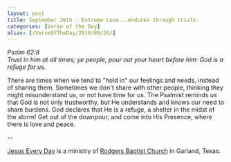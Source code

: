 ```yaml
---
layout: post
title: September 26th - Extreme Love...endures through trials.
categories: [Verse of the Day]
alias: [/VerseOfTheDay/2010/09/26/]
---
```


_Psalm 62:8  
Trust in him at all times; ye people, pour out your heart before
him: God is a refuge for us._

There are times when we tend to "hold in" our feelings and needs,
instead of sharing them. Sometimes we don't share with other people,
thinking they might misunderstand us, or not have time for us. The
Psalmist reminds us that God is not only trustworthy, but He
understands and knows our need to share burdens. God declares that He
is a refuge, a shelter in the midst of the storm! Get out of the
downpour, and come into His Presence, where there is love and
peace.

 --

<a href=http://jesuseveryday.net>Jesus Every Day</a> is a ministry of <a href=http://rodgersbaptist.net>Rodgers Baptist Church</a> in Garland, Texas.
